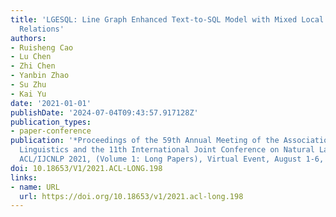 ```yaml
---
title: 'LGESQL: Line Graph Enhanced Text-to-SQL Model with Mixed Local and Non-Local
  Relations'
authors:
- Ruisheng Cao
- Lu Chen
- Zhi Chen
- Yanbin Zhao
- Su Zhu
- Kai Yu
date: '2021-01-01'
publishDate: '2024-07-04T09:43:57.917128Z'
publication_types:
- paper-conference
publication: '*Proceedings of the 59th Annual Meeting of the Association for Computational
  Linguistics and the 11th International Joint Conference on Natural Language Processing,
  ACL/IJCNLP 2021, (Volume 1: Long Papers), Virtual Event, August 1-6, 2021*'
doi: 10.18653/V1/2021.ACL-LONG.198
links:
- name: URL
  url: https://doi.org/10.18653/v1/2021.acl-long.198
---
```

